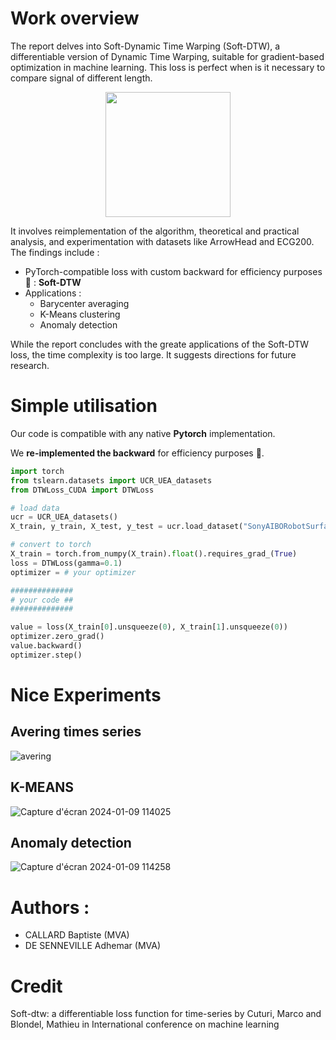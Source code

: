 # Work overview

The report delves into Soft-Dynamic Time Warping (Soft-DTW), a differentiable version of Dynamic Time Warping, suitable for gradient-based optimization in machine learning. This loss is perfect when is it necessary to compare signal of different length. 

<div align="center">
    <img src="https://github.com/user-attachments/assets/30305570-2f38-40c5-8a47-5075eb44c687" width="200" />
</div>


It involves reimplementation of the algorithm, theoretical and practical analysis, and experimentation with datasets like ArrowHead and ECG200. The findings include :

- PyTorch-compatible loss with custom backward for efficiency purposes 🚀 : **Soft-DTW**
- Applications :
  - Barycenter averaging
  - K-Means clustering
  - Anomaly detection

While the report concludes with the greate applications of the Soft-DTW loss, the time complexity is too large. It suggests directions for future research.

# Simple utilisation 

Our code is compatible with any native **Pytorch** implementation. 

We **re-implemented the backward** for efficiency purposes 🚀.

```python
import torch
from tslearn.datasets import UCR_UEA_datasets
from DTWLoss_CUDA import DTWLoss

# load data
ucr = UCR_UEA_datasets()
X_train, y_train, X_test, y_test = ucr.load_dataset("SonyAIBORobotSurface2")

# convert to torch
X_train = torch.from_numpy(X_train).float().requires_grad_(True)
loss = DTWLoss(gamma=0.1)
optimizer = # your optimizer

##############
# your code ##
##############

value = loss(X_train[0].unsqueeze(0), X_train[1].unsqueeze(0))
optimizer.zero_grad()
value.backward()
optimizer.step()
```

# Nice Experiments

## Avering times series
![avering](https://github.com/b-ptiste/dtw-soft/assets/75781257/b1373a3a-f1b7-4ea3-8701-912d511f7c72)

## K-MEANS
![Capture d'écran 2024-01-09 114025](https://github.com/b-ptiste/dtw-soft/assets/75781257/02cdacde-e02b-42f1-afaa-8954730e1fe9)

## Anomaly detection
![Capture d'écran 2024-01-09 114258](https://github.com/b-ptiste/dtw-soft/assets/75781257/e1c1702a-8952-4fc7-a2e1-af74c60e94de)

# Authors : 
- CALLARD Baptiste (MVA)
- DE SENNEVILLE Adhemar (MVA)

# Credit

Soft-dtw: a differentiable loss function for time-series by Cuturi, Marco and Blondel, Mathieu in International conference on machine learning
